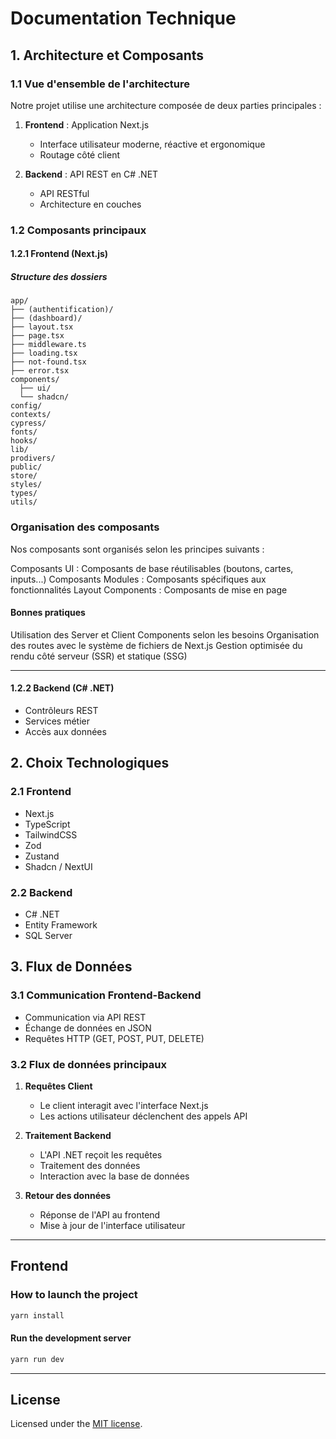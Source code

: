 # Documentation Technique

## 1. Architecture et Composants

### 1.1 Vue d'ensemble de l'architecture
Notre projet utilise une architecture composée de deux parties principales :

1. **Frontend** : Application Next.js
    - Interface utilisateur moderne, réactive et ergonomique
    - Routage côté client

2. **Backend** : API REST en C# .NET
    - API RESTful
    - Architecture en couches

### 1.2 Composants principaux

#### 1.2.1 Frontend (Next.js)
##### Structure des dossiers
```
app/
├── (authentification)/   
├── (dashboard)/   
├── layout.tsx          
├── page.tsx                 
├── middleware.ts  
├── loading.tsx
├── not-found.tsx
├── error.tsx
components/       
  ├── ui/          
  └── shadcn/
config/  
contexts/  
cypress/
fonts/
hooks/
lib/
prodivers/
public/ 
store/             
styles/ 
types/
utils/           
```

### Organisation des composants
Nos composants sont organisés selon les principes suivants :

Composants UI : Composants de base réutilisables (boutons, cartes, inputs...)
Composants Modules : Composants spécifiques aux fonctionnalités
Layout Components : Composants de mise en page

#### Bonnes pratiques

Utilisation des Server et Client Components selon les besoins
Organisation des routes avec le système de fichiers de Next.js
Gestion optimisée du rendu côté serveur (SSR) et statique (SSG)

---

#### 1.2.2 Backend (C# .NET)
- Contrôleurs REST
- Services métier
- Accès aux données

## 2. Choix Technologiques

### 2.1 Frontend
- Next.js
- TypeScript
- TailwindCSS
- Zod
- Zustand
- Shadcn / NextUI

### 2.2 Backend
- C# .NET
- Entity Framework
- SQL Server

## 3. Flux de Données

### 3.1 Communication Frontend-Backend
- Communication via API REST
- Échange de données en JSON
- Requêtes HTTP (GET, POST, PUT, DELETE)

### 3.2 Flux de données principaux
1. **Requêtes Client**
    - Le client interagit avec l'interface Next.js
    - Les actions utilisateur déclenchent des appels API

2. **Traitement Backend**
    - L'API .NET reçoit les requêtes
    - Traitement des données
    - Interaction avec la base de données

3. **Retour des données**
    - Réponse de l'API au frontend
    - Mise à jour de l'interface utilisateur

---

## Frontend
### How to launch the project
```bash
yarn install
```

#### Run the development server

```bash
yarn run dev
```

---

## License

Licensed under the [MIT license](https://github.com/nextui-org/next-app-template/blob/main/LICENSE).
